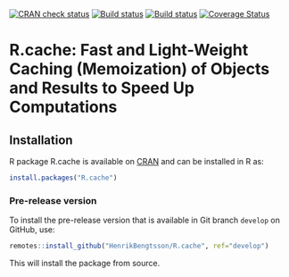 

<div id="badges"><!-- pkgdown markup -->
<a href="https://CRAN.R-project.org/web/checks/check_results_R.cache.html"><img border="0" src="https://www.r-pkg.org/badges/version/R.cache" alt="CRAN check status"/></a> <a href="https://github.com/HenrikBengtsson/R.cache/actions?query=workflow%3AR-CMD-check"><img border="0" src="https://github.com/HenrikBengtsson/R.cache/workflows/R-CMD-check/badge.svg?branch=develop" alt="Build status"/></a>  <a href="https://ci.appveyor.com/project/HenrikBengtsson/r-cache"><img border="0" src="https://ci.appveyor.com/api/projects/status/github/HenrikBengtsson/R.cache?svg=true" alt="Build status"/></a> <a href="https://codecov.io/gh/HenrikBengtsson/R.cache"><img border="0" src="https://codecov.io/gh/HenrikBengtsson/R.cache/branch/develop/graph/badge.svg" alt="Coverage Status"/></a> 
</div>

# R.cache: Fast and Light-Weight Caching (Memoization) of Objects and Results to Speed Up Computations 


## Installation
R package R.cache is available on [CRAN](https://cran.r-project.org/package=R.cache) and can be installed in R as:
```r
install.packages("R.cache")
```


### Pre-release version

To install the pre-release version that is available in Git branch `develop` on GitHub, use:
```r
remotes::install_github("HenrikBengtsson/R.cache", ref="develop")
```
This will install the package from source.  

<!-- pkgdown-drop-below -->

